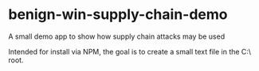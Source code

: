 # benign-win-supply-chain-demo
A small demo app to show how supply chain attacks may be used

Intended for install via NPM, the goal is to create a small text file in the C:\ root.
